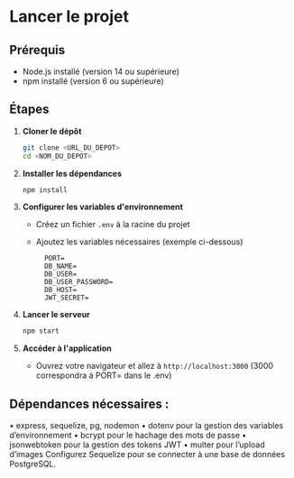 # Lancer le projet

## Prérequis

- Node.js installé (version 14 ou supérieure)
- npm installé (version 6 ou supérieure)

## Étapes

1. **Cloner le dépôt**

   ```bash
   git clone <URL_DU_DEPOT>
   cd <NOM_DU_DEPOT>
   ```

2. **Installer les dépendances**

   ```bash
   npm install
   ```

3. **Configurer les variables d'environnement**

   - Créez un fichier `.env` à la racine du projet
   - Ajoutez les variables nécessaires (exemple ci-dessous)

     ```
       PORT=
       DB_NAME=
       DB_USER=
       DB_USER_PASSWORD=
       DB_HOST=
       JWT_SECRET=

     ```

4. **Lancer le serveur**

   ```bash
   npm start
   ```

5. **Accéder à l'application**
   - Ouvrez votre navigateur et allez à `http://localhost:3000` (3000 correspondra à PORT= dans le .env)

## Dépendances nécessaires :

• express, sequelize, pg, nodemon
• dotenv pour la gestion des variables d’environnement
• bcrypt pour le hachage des mots de passe
• jsonwebtoken pour la gestion des tokens JWT
• multer pour l’upload d’images
Configurez Sequelize pour se connecter à une base de données PostgreSQL.
